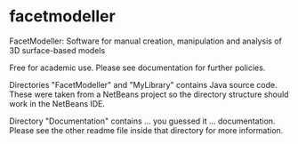 # facetmodeller
FacetModeller: Software for manual creation, manipulation and analysis of 3D surface-based models

Free for academic use. Please see documentation for further policies.

Directories "FacetModeller" and "MyLibrary" contains Java source code. These were taken from a NetBeans project so the directory structure should work in the NetBeans IDE.

Directory "Documentation" contains ... you guessed it ... documentation. Please see the other readme file inside that directory for more information.
